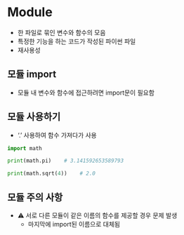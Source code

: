 # Module

- 한 파일로 묶인 변수와 함수의 모음
- 특정한 기능을 하는 코드가 작성된 파이썬 파일
- 재사용성

## 모듈 import

- 모듈 내 변수와 함수에 접근하려면 import문이 필요함

## 모듈 사용하기

- ‘.’ 사용하여 함수 가져다가 사용

```python
import math

print(math.pi)    # 3.141592653589793

print(math.sqrt(4))    # 2.0
```

## 모듈 주의 사항

- ⚠ 서로 다른 모듈이 같은 이름의 함수를 제공할 경우 문제 발생
    - 마지막에 import된 이름으로 대체됨